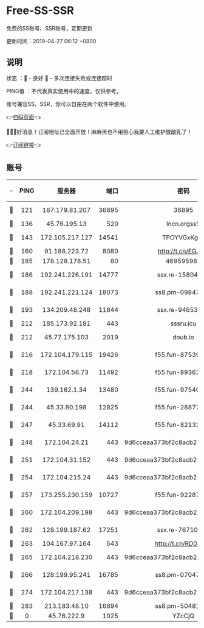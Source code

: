 # Free-SS-SSR

免费的SS账号、SSR账号，定期更新

更新时间：2019-04-27 06:12 +0800

## 说明

状态     ：🙂 - 良好 🙁 - 多次连接失败或连接超时

PING值   ：不代表真实使用中的速度，仅供参考。

账号兼容SS、SSR，你可以自由在两个软件中使用。

👉[扫码页面](https://liesauer.github.io/Free-SS-SSR/)👈

🎉🎉🎉好消息！订阅地址已全面开放！麻麻再也不用担心我要人工维护酸酸乳了！

👉[订阅链接](https://www.liesauer.net/yogurt/subscribe?ACCESS_TOKEN=DAYxR3mMaZAsaqUb)👈

## 账号

|-|PING|服务器|端口|密码|加密方式|区域|
|:----:|:----:|:-----:|-----:|:----:|:----:|:----:|
|🙂|121|167.179.81.207|36895|36895|aes-256-cfb|JP|
|🙂|136|45.76.195.13|520|lncn.orgss5|rc4|JP|
|🙂|143|172.105.217.127|14541|TPOYVGxKglpi|aes-256-cfb|JP|
|🙂|160|91.188.223.72|8080|http://t.cn/EGJIyrl|rc4-md5|RU|
|🙂|185|178.128.178.51|80|469595985|chacha20|US|
|🙂|186|192.241.226.191|14777|ssx.re-15804157|aes-256-cfb|US|
|🙂|188|192.241.221.124|18073|ss8.pm-09847750|aes-256-cfb|US|
|🙂|193|134.209.48.248|11844|ssx.re-94653207|aes-256-cfb|US|
|🙂|212|185.173.92.181|443|sssru.icu|rc4-md5|RU|
|🙂|212|45.77.175.103|2019|doub.io|aes-128-ctr|SG|
|🙂|216|172.104.179.115|19426|f55.fun-87539428|aes-256-cfb|SG|
|🙂|218|172.104.56.73|11492|f55.fun-89362117|aes-256-cfb|SG|
|🙂|244|139.162.1.34|13480|f55.fun-97540163|aes-256-cfb|SG|
|🙂|244|45.33.80.198|12825|f55.fun-28877106|aes-256-cfb|US|
|🙂|247|45.33.69.91|14112|f55.fun-82132228|aes-256-cfb|US|
|🙂|248|172.104.24.21|443|9d6cceaa373bf2c8acb22e60b6a58be6|aes-256-cfb|US|
|🙂|251|172.104.31.152|443|9d6cceaa373bf2c8acb22e60b6a58be6|aes-256-cfb|US|
|🙂|254|172.104.215.24|443|9d6cceaa373bf2c8acb22e60b6a58be6|aes-256-cfb|US|
|🙂|257|173.255.230.159|10727|f55.fun-92287038|aes-256-cfb|US|
|🙂|260|172.104.209.198|443|9d6cceaa373bf2c8acb22e60b6a58be6|aes-256-cfb|US|
|🙂|262|128.199.187.62|17251|ssx.re-76710195|aes-256-cfb|SG|
|🙂|263|104.167.97.164|543|http://t.cn/RD0D7sx|rc4-md5|CA|
|🙂|265|172.104.218.230|443|9d6cceaa373bf2c8acb22e60b6a58be6|aes-256-cfb|US|
|🙂|266|128.199.95.241|16785|ss8.pm-07047085|aes-256-cfb|SG|
|🙂|274|172.104.217.138|443|9d6cceaa373bf2c8acb22e60b6a58be6|aes-256-cfb|US|
|🙂|283|213.183.48.10|16694|ss8.pm-50481530|rc4-md5|RU|
|🙁|0|45.76.222.9|1025|YZcCjQ|rc4-md5|JP|
